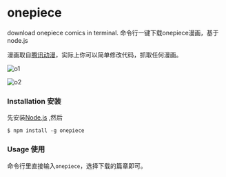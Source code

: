 # onepiece

download onepiece comics in terminal. 
命令行一键下载onepiece漫画，基于node.js

漫画取自[腾讯动漫](http://ac.qq.com/Comic/ComicInfo/id/505430)，实际上你可以简单修改代码，抓取任何漫画。

![o1](https://cloud.githubusercontent.com/assets/2024949/7059873/49b36ff6-deaa-11e4-895d-c42483ac31f6.png)

![o2](https://cloud.githubusercontent.com/assets/2024949/7059904/cb1f8d18-deaa-11e4-92f3-a9e8d4fe2dcb.png)

### Installation 安装

先安装[Node.js](http://nodejs.org/download/) ,然后

	$ npm install -g onepiece
	
### Usage 使用

命令行里直接输入``onepiece``，选择下载的篇章即可。
